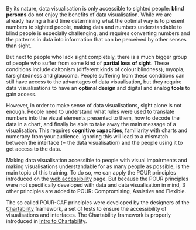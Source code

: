 By its nature, data visualisation is only accessible to sighted people: **blind persons** do not enjoy the benefits of data visualisation. While we are already having a hard time determining what the optimal way is to present numbers to sighted people, making data and numbers understandable to blind people is especially challenging, and requires converting numbers and the patterns in data into information that can be perceived by other senses than sight.

But next to people who lack sight completely, there is a much bigger group of people who suffer from some kind of **partial loss of sight**. These conditions include daltonism (different kinds of colour blindness), myopia, farsightedness and glaucoma. People suffering from these conditions can still have access to the advantages of data visualisation, but they require data visualisations to have an **optimal design** and digital and analog **tools** to gain access.

However, in order to make sense of data visualisations, sight alone is not enough. People need to understand what rules were used to translate numbers into the visual elements presented to them, how to decode the data in a chart, and finally be able to take away the main message of a visualisation. This requires **cognitive capacities**, familiarity with charts and numeracy from your audience. Ignoring this will lead to a mismatch between the interface (= the data visualisation) and the people using it to get access to the data.

Making data visualisation accessible to people with visual impairments and making visualisations understandable for as many people as possible, is the main topic of this training. To do so, we can apply the POUR principles introduced on the <span class='internal-link'>[web accessibility](web-accessibility)</span> page. But because the POUR principles were not specifically developed with data and data visualisation in mind, 3 other principles are added to POUR: Compromising, Assistive and Flexible.

The so called POUR-CAF principles were developed by the designers of the [Chartability](https://chartability.fizz.studio/) framework, a set of tests to ensure the accessibility of visualisations and interfaces. The Chartability framework is properly introduced in <span class='internal-link'>[Intro to Chartability](intro-to-chartability)</span>.